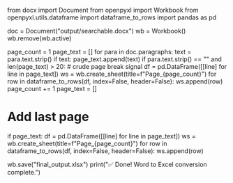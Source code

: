 from docx import Document
from openpyxl import Workbook
from openpyxl.utils.dataframe import dataframe_to_rows
import pandas as pd

doc = Document("output/searchable.docx")
wb = Workbook()
wb.remove(wb.active)

page_count = 1
page_text = []
for para in doc.paragraphs:
    text = para.text.strip()
    if text:
        page_text.append(text)
    if para.text.strip() == "" and len(page_text) > 20:  # crude page break signal
        df = pd.DataFrame([[line] for line in page_text])
        ws = wb.create_sheet(title=f"Page_{page_count}")
        for row in dataframe_to_rows(df, index=False, header=False):
            ws.append(row)
        page_count += 1
        page_text = []

# Add last page
if page_text:
    df = pd.DataFrame([[line] for line in page_text])
    ws = wb.create_sheet(title=f"Page_{page_count}")
    for row in dataframe_to_rows(df, index=False, header=False):
        ws.append(row)

wb.save("final_output.xlsx")
print("✅ Done! Word to Excel conversion complete.")
